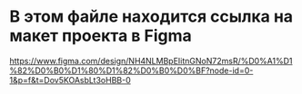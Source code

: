 # В этом файле находится ссылка на макет проекта в Figma
https://www.figma.com/design/NH4NLMBpEIitnGNoN72msR/%D0%A1%D1%82%D0%B0%D1%80%D1%82%D0%B0%D0%BF?node-id=0-1&p=f&t=Dov5KOAsbLt3oHBB-0
